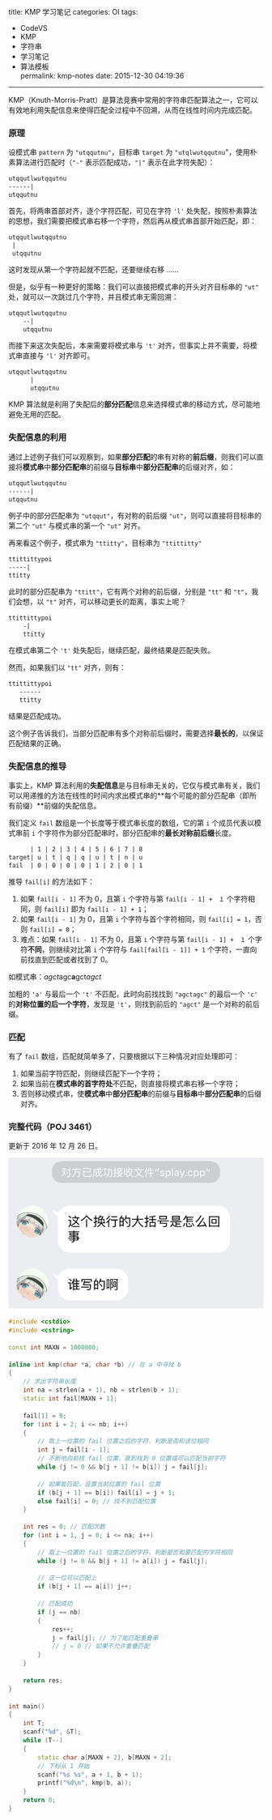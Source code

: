 title: KMP 学习笔记
categories: OI
tags: 
  - CodeVS
  - KMP
  - 字符串
  - 学习笔记
  - 算法模板  
permalink: kmp-notes
date: 2015-12-30 04:19:36
---

KMP（Knuth-Morris-Pratt）是算法竞赛中常用的字符串匹配算法之一，它可以有效地利用失配信息来使得匹配全过程中不回溯，从而在线性时间内完成匹配。

<!-- more -->

### 原理
设模式串 `pattern` 为 `"utqqutnu"`，目标串 `target` 为 `"utqlwutqqutnu`"，使用朴素算法进行匹配时（`"-"` 表示匹配成功，`"|"` 表示在此字符失配）：

```
utqqutlwutqqutnu
------|
utqqutnu
```

首先，将两串首部对齐，逐个字符匹配，可见在字符 `'l'` 处失配，按照朴素算法的思想，我们需要把模式串右移一个字符，然后再从模式串首部开始匹配，即：

```
utqqutlwutqqutnu
 |
 utqqutnu
```

这时发现从第一个字符起就不匹配，还要继续右移 ……

但是，似乎有一种更好的策略：我们可以直接把模式串的开头对齐目标串的 `"ut"` 处，就可以一次跳过几个字符，并且模式串无需回溯：

```
utqqutlwutqqutnu
    --|
    utqqutnu
```

而接下来这次失配后，本来需要将模式串与 `'t'` 对齐，但事实上并不需要，将模式串直接与 `'l'` 对齐即可。

```
utqqutlwutqqutnu
      |
      utqqutnu
```

KMP 算法就是利用了失配后的**部分匹配**信息来选择模式串的移动方式，尽可能地避免无用的匹配。

### 失配信息的利用
通过上述例子我们可以观察到，如果**部分匹配**的串有对称的**前后缀**，则我们可以直接将**模式串**中**部分匹配串**的前缀与**目标串**中**部分匹配串**的后缀对齐，如：

```
utqqutlwutqqutnu
------|
utqqutnu
```

例子中的部分匹配串为 `"utqqut"`，有对称的前后缀 `"ut"`，则可以直接将目标串的第二个 `"ut"` 与模式串的第一个 `"ut"` 对齐。

再来看这个例子，模式串为 `"ttitty"`，目标串为 `"ttittitty"`

```
ttittittypoi
-----|
ttitty
```

此时的部分匹配串为 `"ttitt"`，它有两个对称的前后缀，分别是 `"tt"` 和 `"t"`，我们会想，以 `"t"` 对齐，可以移动更长的距离，事实上呢？

```
ttittittypoi
    -|
    ttitty
```

在模式串第二个 `'t'` 处失配后，继续匹配，最终结果是匹配失败。

然而，如果我们以 `"tt"` 对齐，则有：

```
ttittittypoi
   ------
   ttitty
```

结果是匹配成功。

这个例子告诉我们，当部分匹配串有多个对称前后缀时，需要选择**最长的**，以保证匹配结果的正确。

### 失配信息的推导
事实上，KMP 算法利用的**失配信息**是与目标串无关的，它仅与模式串有关，我们可以用递推的方法在线性的时间内求出模式串的**每个可能的部分匹配串（即所有前缀）**前缀的失配信息。

我们定义 `fail` 数组是一个长度等于模式串长度的数组，它的第 `i` 个成员代表以模式串前 `i` 个字符作为部分匹配串时，部分匹配串的**最长对称前后缀**长度。

```
      | 1 | 2 | 3 | 4 | 5 | 6 | 7 | 8
target| u | t | q | q | u | t | n | u
fail  | 0 | 0 | 0 | 0 | 1 | 2 | 0 | 1
```

推导 `fail[i]` 的方法如下：

1. 如果 `fail[i - 1]` 不为 0，且第 `i` 个字符与第 `fail[i - 1] +　１` 个字符相同，则 `fail[i]` 即为 `fail[i - 1] + 1`；
2. 如果 `fail[i - 1]` 为 0，且第 `i` 个字符与首个字符相同，则 `fail[i] = 1`，否则 `fail[i] = 0`；
3. 难点：如果 `fail[i - 1]` 不为 0，且第 `i` 个字符与第 `fail[i - 1] +　１` 个字符**不同**，则继续对比第 `i` 个字符与 `fail[fail[i - 1]] + 1` 个字符，一直向前找直到匹配或者找到了 0。

如模式串：*agct*agc**a**gct*agct*

加粗的 `'a'` 与最后一个 `'t'` 不匹配，此时向前找找到 `"agctagc"` 的最后一个 `'c'` 的**对称位置的后一个字符**，发现是 `'t'`，则找到前后的 `"agct"` 是一个对称的前后缀。

### 匹配
有了 `fail` 数组，匹配就简单多了，只要根据以下三种情况对应处理即可：

1. 如果当前字符匹配，则继续匹配下一个字符；
2. 如果当前在**模式串的首字符处**不匹配，则直接将模式串右移一个字符；
3. 否则移动模式串，使**模式串**中**部分匹配串**的前缀与**目标串**中**部分匹配串**的后缀对齐。

### 完整代码（POJ 3461）
更新于 2016 年 12 月 26 日。

![zyz 大佬的评价](kmp-notes/zyz.png)

```cpp
#include <cstdio>
#include <cstring>

const int MAXN = 1000000;

inline int kmp(char *a, char *b) // 在 a 中寻找 b
{
	// 求出字符串长度
	int na = strlen(a + 1), nb = strlen(b + 1);
	static int fail[MAXN + 1];

	fail[1] = 0;
	for (int i = 2; i <= nb; i++)
	{
		// 取上一位置的 fail 位置之后的字符，判断是否和该位相同
		int j = fail[i - 1];
		// 不断地向前找 fail 位置，直到找到 0 位置或可以匹配当前字符
		while (j != 0 && b[j + 1] != b[i]) j = fail[j];

		// 如果能匹配，设置当前位置的 fail 位置
		if (b[j + 1] == b[i]) fail[i] = j + 1;
		else fail[i] = 0; // 找不到匹配位置
	}

	int res = 0; // 匹配次数
	for (int i = 1, j = 0; i <= na; i++)
	{
		// 取上一位置的 fail 位置之后的字符，判断是否和要匹配的字符相同
		while (j != 0 && b[j + 1] != a[i]) j = fail[j];

		// 这一位可以匹配上
		if (b[j + 1] == a[i]) j++;

		// 匹配成功
		if (j == nb)
		{
			res++;
			j = fail[j]; // 为了能匹配重叠串
			// j = 0 // 如果不允许重叠匹配
		}
	}

	return res;
}

int main()
{
	int T;
	scanf("%d", &T);
	while (T--)
	{
		static char a[MAXN + 2], b[MAXN + 2];
		// 下标从 1 开始
		scanf("%s %s", a + 1, b + 1);
		printf("%d\n", kmp(b, a));
	}
	return 0;
}
```

<!--
### 完整代码（CodeVS 1204）
因为 C++ 中数组从 `0` 开始，所以有些地方与上文中的表示不同。

```cpp
#include <climits>
#include <cstring>
#include <iostream>
#include <string>

using std::cin;
using std::cout;
using std::endl;
using std::string;

typedef unsigned int uint;

const uint MAXN = 100;

inline size_t KMP(const string &target, const string &pattern) {
	uint fail[MAXN] = { 0 };

	fail[0] = 0;
	for (uint i = 1; i < pattern.length(); i++) {
		uint k = fail[i - 1];
		char ch = pattern[i];

		while (k && pattern[k] != ch) {
			k = fail[k - 1];
		}

		if (pattern[k] == ch) {
			fail[i] = k + 1;
		} else {
			fail[i] = 0;
		}
	}

	for (uint i = 0; i < pattern.length(); i++) {
		cout << fail[i] << endl;
	}

	uint i = 0, j = 0;
	while (i < target.length() && j < pattern.length()) {
		if (target[i] == pattern[j]) {
			i++, j++;
		} else {
			if (j == 0) {
				i++;
			} else {
				j = fail[j - 1];
			}
		}
	}

	if (j == pattern.length()) {
		return i - j;
	} else {
		return string::npos;
	}
}

int main() {
	string target, pattern;
	cin >> target >> pattern;
	cout << KMP(target, pattern) << endl;
	return 0;
}
```
-->
